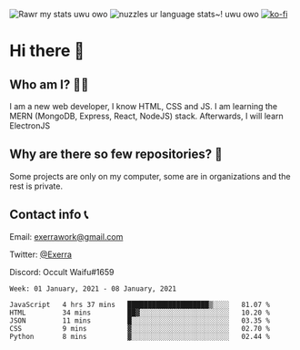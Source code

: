 ![Rawr my stats uwu owo](https://github-readme-stats.vercel.app/api?username=Exerra&show_icons=true&theme=buefy)
![nuzzles ur language stats~! uwu owo](https://github-readme-stats.vercel.app/api/top-langs/?username=Exerra&layout=compact)
[![ko-fi](https://www.ko-fi.com/img/githubbutton_sm.svg)](https://ko-fi.com/X8X130H96)
# Hi there 👋
## Who am I? 🙋‍♀️
I am a new web developer, I know HTML, CSS and JS. I am learning the MERN (MongoDB, Express, React, NodeJS) stack. Afterwards, I will learn ElectronJS
## Why are there so few repositories? 🤔
Some projects are only on my computer, some are in organizations and the rest is private.
## Contact info 📞
Email: [exerrawork@gmail.com](mailto:exerrawork@gmail.com)

Twitter: [@Exerra](https://twitter.com/exerra)

Discord: Occult Waifu#1659

<!--START_SECTION:waka-->
```text
Week: 01 January, 2021 - 08 January, 2021

JavaScript   4 hrs 37 mins   ████████████████████▒░░░░   81.07 % 
HTML         34 mins         ██▓░░░░░░░░░░░░░░░░░░░░░░   10.20 % 
JSON         11 mins         █░░░░░░░░░░░░░░░░░░░░░░░░   03.35 % 
CSS          9 mins          ▓░░░░░░░░░░░░░░░░░░░░░░░░   02.70 % 
Python       8 mins          ▓░░░░░░░░░░░░░░░░░░░░░░░░   02.44 % 
```
<!--END_SECTION:waka-->

